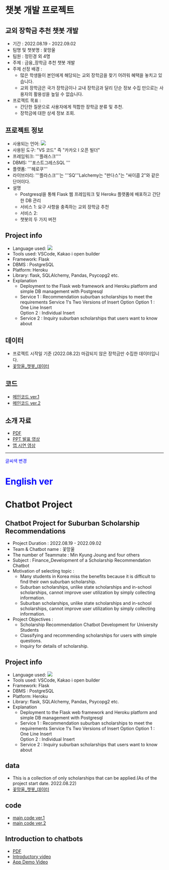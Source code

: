 # 챗봇 개발 프로젝트
## 교외 장학금 추천 챗봇 개발
- 기간 : 2022.08.19 - 2022.09.02
- 팀명 및 챗봇명 : 꽃망울
- 팀원 : 정민경 외 4명
- 주제 : 금융_장학금 추천 챗봇 개발
- 주제 선정 배경 :
  + 많은 학생들이 본인에게 해당되는 교외 장학금을 찾기 어려워 혜택을 놓치고 있습니다. 
  + 교외 장학금은 국가 장학금이나 교내 장학금과 달리 단순 정보 수집 만으로는 사용자의 활용성을 높일 수 없습니다.
- 프로젝트 목표 : 
  + 간단한 질문으로 사용자에게 적합한 장학금 분류 및 추천. 
  + 장학금에 대한 상세 정보 조회.  

## 프로젝트 정보
- 사용되는 언어: <img src="https://img.shields.io/badge/Python-3776AB?style=for-the-badge&logo=Python&logoColor=white">
- 사용된 도구: "VS 코드" 즉 "카카오 I 오픈 빌더"
- 프레임워크: '''플래스크''''
- DBMS: '''포스트그레스SQL '''
- 플랫폼: '''헤로쿠'''
- 라이브러리: '''플라스크'''는 '''SQ'''Lalchemy는 "판다스"는 "싸이콥 2"와 같은 단어이다.
- 설명
  + Postgresql을 통해 Flask 웹 프레임워크 및 Heroku 플랫폼에 배포하고 간단한 DB 관리
  - 서비스 1: 요구 사항을 충족하는 교외 장학금 추천
  - 서비스 2:
  - 챗봇의 두 가지 버전  

## Project info
- Language used: <img src="https://img.shields.io/badge/Python-3776AB?style=for-the-badge&logo=Python&logoColor=white">
- Tools used: VSCode, Kakao i open builder
- Framework: Flask
- DBMS : PostgreSQL
- Platform: Heroku
- Library: flask, SQLAlchemy, Pandas, Psycopg2 etc.
- Explanation
  + Deployment to the Flask web framework and Heroku platform and simple DB management with Postgresql  
  + Service 1 : Recommendation suburban scholarships to meet the requirements
    Service 1's Two Versions of Insert Option
      Option 1 : One Line Insert  
      Option 2 : Individual Insert
  + Service 2 : Inquiry suburban scholarships that users want to know about


## 데이터
- 프로젝트 시작일 기준 (2022.08.22) 마감되지 않은 장학금만 수집한 데이터입니다.
- [꽃망울_챗봇_데이터](https://github.com/sallyzmk/sallyzmk_project/blob/6df4894a69d46e37b86faf922f37e2e45f6e4d5e/Chatbot_Project/data/dreamspon.csv)  

## 코드
- [메인코드 ver.1](https://github.com/sallyzmk/sallyzmk_project/blob/main/Chatbot_Project/app/flower75982.py)
- [메인코드 ver.2](https://github.com/sallyzmk/sallyzmk_project/blob/main/Chatbot_Project/app/main.py)  

## 소개 자료
- [PDF](https://github.com/sallyzmk/sallyzmk_project/blob/6df4894a69d46e37b86faf922f37e2e45f6e4d5e/Chatbot_Project/%EA%BD%83%EB%A7%9D%EC%9A%B8_%EC%B1%97%EB%B4%87_%EC%86%8C%EA%B0%9C_PPT.pdf)
- [PPT 발표 영상](https://youtu.be/mu_VoVjM4fo)
- [앱 시연 영상](https://youtu.be/qog-8tYYUI)  

---
<span style="color:blue"> 글씨색 변경 </span>
# <span style="color:blue"> English ver </span>
# Chatbot Project
## Chatbot Project for Suburban Scholarship Recommendations
- Project Duration : 2022.08.19 - 2022.09.02
- Team & Chatbot name : 꽃망울
- The number of Teammate : Min Kyung Joung and four others
- Subject : Finance_Development of a Scholarship Recommendation Chatbot
- Motivation of selecting topic :
  + Many students in Korea miss the benefits because it is difficult to find their own suburban scholarship.
  + Suburban scholarships, unlike state scholarships and in-school scholarships, cannot improve user utilization by simply collecting information.
  + Suburban scholarships, unlike state scholarships and in-school scholarships, cannot improve user utilization by simply collecting information.
- Project Objectives :
  + Scholarship Recommendation Chatbot Development for University Students
  + Classifying and recommending scholarships for users with simple questions.
  + Inquiry for details of scholarship.  

## Project info
- Language used: <img src="https://img.shields.io/badge/Python-3776AB?style=for-the-badge&logo=Python&logoColor=white">
- Tools used: VSCode, Kakao i open builder
- Framework: Flask
- DBMS : PostgreSQL
- Platform: Heroku
- Library: flask, SQLAlchemy, Pandas, Psycopg2 etc.
- Explanation
  + Deployment to the Flask web framework and Heroku platform and simple DB management with Postgresql  
  + Service 1 : Recommendation suburban scholarships to meet the requirements
    Service 1's Two Versions of Insert Option
      Option 1 : One Line Insert  
      Option 2 : Individual Insert
  + Service 2 : Inquiry suburban scholarships that users want to know about  

## data
- This is a collection of only scholarships that can be applied.(As of the project start date. 2022.08.22)
- [꽃망울_챗봇_데이터](https://github.com/sallyzmk/sallyzmk_project/blob/6df4894a69d46e37b86faf922f37e2e45f6e4d5e/Chatbot_Project/data/dreamspon.csv)  

## code
- [main code ver.1](https://github.com/sallyzmk/sallyzmk_project/blob/main/Chatbot_Project/app/flower75982.py)
- [main code ver.2](https://github.com/sallyzmk/sallyzmk_project/blob/main/Chatbot_Project/app/main.py)

## Introduction to chatbots
- [PDF](https://github.com/sallyzmk/sallyzmk_project/blob/6df4894a69d46e37b86faf922f37e2e45f6e4d5e/Chatbot_Project/%EA%BD%83%EB%A7%9D%EC%9A%B8_%EC%B1%97%EB%B4%87_%EC%86%8C%EA%B0%9C_PPT.pdf)
- [Introductory video](https://youtu.be/mu_VoVjM4fo)
- [App Demo Video](https://youtu.be/qog-8tYYUI)